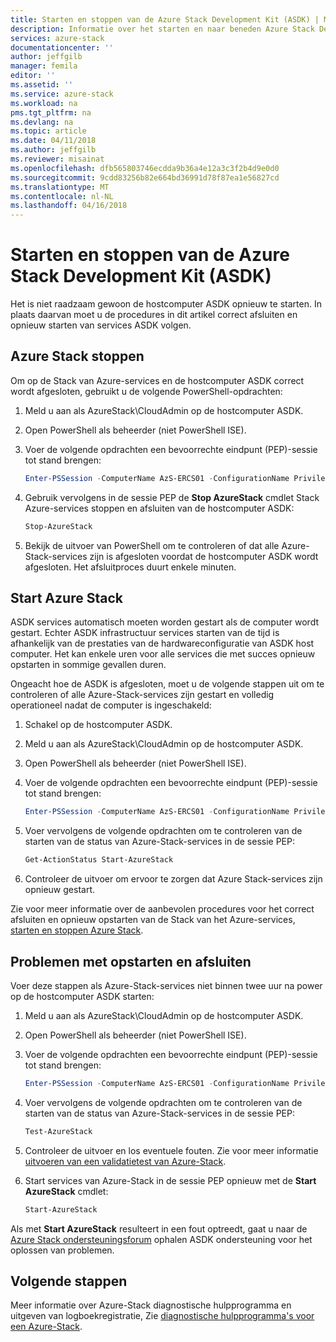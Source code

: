 ```yaml
---
title: Starten en stoppen van de Azure Stack Development Kit (ASDK) | Microsoft Docs
description: Informatie over het starten en naar beneden Azure Stack Development Kit (ASDK) af te sluiten.
services: azure-stack
documentationcenter: ''
author: jeffgilb
manager: femila
editor: ''
ms.assetid: ''
ms.service: azure-stack
ms.workload: na
pms.tgt_pltfrm: na
ms.devlang: na
ms.topic: article
ms.date: 04/11/2018
ms.author: jeffgilb
ms.reviewer: misainat
ms.openlocfilehash: dfb565803746ecdda9b36a4e12a3c3f2b4d9e0d0
ms.sourcegitcommit: 9cdd83256b82e664bd36991d78f87ea1e56827cd
ms.translationtype: MT
ms.contentlocale: nl-NL
ms.lasthandoff: 04/16/2018
---
```

# <a name="start-and-stop-the-azure-stack-development-kit-asdk"></a>Starten en stoppen van de Azure Stack Development Kit (ASDK)
Het is niet raadzaam gewoon de hostcomputer ASDK opnieuw te starten. In plaats daarvan moet u de procedures in dit artikel correct afsluiten en opnieuw starten van services ASDK volgen. 

## <a name="stop-azure-stack"></a>Azure Stack stoppen 
Om op de Stack van Azure-services en de hostcomputer ASDK correct wordt afgesloten, gebruikt u de volgende PowerShell-opdrachten:

1. Meld u aan als AzureStack\CloudAdmin op de hostcomputer ASDK.
2. Open PowerShell als beheerder (niet PowerShell ISE).
3. Voer de volgende opdrachten een bevoorrechte eindpunt (PEP)-sessie tot stand brengen: 

   ```powershell
   Enter-PSSession -ComputerName AzS-ERCS01 -ConfigurationName PrivilegedEndpoint
   ```
4. Gebruik vervolgens in de sessie PEP de **Stop AzureStack** cmdlet Stack Azure-services stoppen en afsluiten van de hostcomputer ASDK:

   ```powershell
   Stop-AzureStack
   ```
5. Bekijk de uitvoer van PowerShell om te controleren of dat alle Azure-Stack-services zijn is afgesloten voordat de hostcomputer ASDK wordt afgesloten. Het afsluitproces duurt enkele minuten.

## <a name="start-azure-stack"></a>Start Azure Stack 
ASDK services automatisch moeten worden gestart als de computer wordt gestart. Echter ASDK infrastructuur services starten van de tijd is afhankelijk van de prestaties van de hardwareconfiguratie van ASDK host computer. Het kan enkele uren voor alle services die met succes opnieuw opstarten in sommige gevallen duren.

Ongeacht hoe de ASDK is afgesloten, moet u de volgende stappen uit om te controleren of alle Azure-Stack-services zijn gestart en volledig operationeel nadat de computer is ingeschakeld: 

1. Schakel op de hostcomputer ASDK. 
2. Meld u aan als AzureStack\CloudAdmin op de hostcomputer ASDK.
3. Open PowerShell als beheerder (niet PowerShell ISE).
4. Voer de volgende opdrachten een bevoorrechte eindpunt (PEP)-sessie tot stand brengen:

   ```powershell
   Enter-PSSession -ComputerName AzS-ERCS01 -ConfigurationName PrivilegedEndpoint
   ```
5. Voer vervolgens de volgende opdrachten om te controleren van de starten van de status van Azure-Stack-services in de sessie PEP:

   ```powershell
   Get-ActionStatus Start-AzureStack
   ```
6. Controleer de uitvoer om ervoor te zorgen dat Azure Stack-services zijn opnieuw gestart.

Zie voor meer informatie over de aanbevolen procedures voor het correct afsluiten en opnieuw opstarten van de Stack van het Azure-services, [starten en stoppen Azure Stack](.\.\azure-stack-start-and-stop.md). 

## <a name="troubleshoot-startup-and-shutdown"></a>Problemen met opstarten en afsluiten 
Voer deze stappen als Azure-Stack-services niet binnen twee uur na power op de hostcomputer ASDK starten:

1. Meld u aan als AzureStack\CloudAdmin op de hostcomputer ASDK.
2. Open PowerShell als beheerder (niet PowerShell ISE).
3. Voer de volgende opdrachten een bevoorrechte eindpunt (PEP)-sessie tot stand brengen:

   ```powershell
   Enter-PSSession -ComputerName AzS-ERCS01 -ConfigurationName PrivilegedEndpoint
   ```
4. Voer vervolgens de volgende opdrachten om te controleren van de starten van de status van Azure-Stack-services in de sessie PEP:

   ```powershell
   Test-AzureStack
   ```
5. Controleer de uitvoer en los eventuele fouten. Zie voor meer informatie [uitvoeren van een validatietest van Azure-Stack](.\.\azure-stack-diagnostic-test.md).
6. Start services van Azure-Stack in de sessie PEP opnieuw met de **Start AzureStack** cmdlet:

   ```powershell
   Start-AzureStack
   ```

Als met **Start AzureStack** resulteert in een fout optreedt, gaat u naar de [Azure Stack ondersteuningsforum](https://social.msdn.microsoft.com/Forums/en-US/home?forum=azurestack) ophalen ASDK ondersteuning voor het oplossen van problemen. 

## <a name="next-steps"></a>Volgende stappen 
Meer informatie over Azure-Stack diagnostische hulpprogramma en uitgeven van logboekregistratie, Zie [diagnostische hulpprogramma's voor een Azure-Stack](.\.\azure-stack-diagnostics.md).
